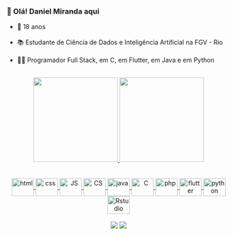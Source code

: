 ### 👋 Olá! Daniel Miranda aqui

- 🎂  18 anos <br> <br>
- 📚  Estudante de Ciência de Dados e Inteligência Artificial na FGV - Rio <br> <br>
- 👨‍💻  Programador Full Stack, em C, em Flutter, em Java e em Python <br> <br>

<div align="center">
  <a href="https://github.com/ddanieldma">
  <img height="190em" src="https://github-readme-stats.vercel.app/api?username=ddanieldma&show_icons=true&theme=tokyonight"/>
  <img height="190em" src="https://github-readme-stats.vercel.app/api/top-langs?username=ddanieldma&layout=compact&theme=tokyonight&langs_count=6&hide=shaderlab,hlsl,scss,html,css,c,objective-c"/>
</div>

<br>

<!--
[![ddanieldma's GitHub stats](https://github-readme-stats.vercel.app/api?username=Dannillouou)](https://github.com/Dannillouou/github-readme-stats)
[![Top Langs](https://github-readme-stats.vercel.app/api/top-langs/?username=Dannillouou)](https://github.com/Dannillouou/github-readme-stats)
Linguagens e tecnologias
-->
<div align="center">
  <div style="display: inline_block"><br>
    <img alt= "html" align= "center" height= "40" width= "50" src="https://cdn.jsdelivr.net/gh/devicons/devicon/icons/html5/html5-plain.svg"/>
    <img alt= "css"  align= "center" height= "40" width= "50" src="https://cdn.jsdelivr.net/gh/devicons/devicon/icons/css3/css3-plain.svg"/>
    <img alt= "JS" align= "center" height= "40" width= "50" src="https://cdn.jsdelivr.net/gh/devicons/devicon/icons/javascript/javascript-original.svg"/>
    <img alt= "CS" align= "center" height= "40" width= "50" src="https://cdn.jsdelivr.net/gh/devicons/devicon/icons/csharp/csharp-line.svg"/>
    <img alt= "java" align= "center" height= "40" width= "50" src="https://cdn.jsdelivr.net/gh/devicons/devicon/icons/java/java-original.svg" />
    <img alt= "C" align= "center" height= "40" width= "50" src="https://cdn.jsdelivr.net/gh/devicons/devicon/icons/c/c-line.svg" />
    <img alt= "php" align= "center" height= "40" width= "50" src="https://cdn.jsdelivr.net/gh/devicons/devicon/icons/php/php-plain.svg"/>
    <img alt= "flutter" align= "center" height= "40" width= "50" src="https://cdn.jsdelivr.net/gh/devicons/devicon/icons/flutter/flutter-original.svg"/>
    <img alt= "python" align= "center" height= "40" width= "50" src="https://cdn.jsdelivr.net/gh/devicons/devicon/icons/python/python-original.svg"/>
    <img alt= "Rstudio" align= "center" height= "40" width= "50" src="https://cdn.jsdelivr.net/gh/devicons/devicon/icons/rstudio/rstudio-original.svg" />     
  </div>
</div>

<br>

<!-- Conexões -->
  <div align="center">
    <div>
      <a href= "mailto:danielalmemiranda@gmail.com" target= "_blank"><img src= "https://img.shields.io/badge/Gmail-D14836?style=for-the-badge&logo=gmail&logoColor=white"></a>
      <a href= "https://www.linkedin.com/in/daniel-de-miranda-almeida/" target= "_blank"><img src= "https://img.shields.io/badge/LinkedIn-0077B5?style=for-the-badge&logo=linkedin&logoColor=white"></a>
    </div>
  </div>

<!-- Cobrinha
![Snake animation](https://github.com/ddanieldma/ddanieldma/blob/output/github-contribution-grid-snake.svg)-->
